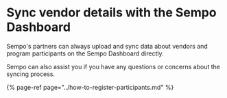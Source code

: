 # Sync vendor details with the Sempo Dashboard

Sempo's partners can always upload and sync data about vendors and program participants on the Sempo Dashboard directly. 

Sempo can also assist you if you have any questions or concerns about the syncing process.

{% page-ref page="../how-to-register-participants.md" %}



